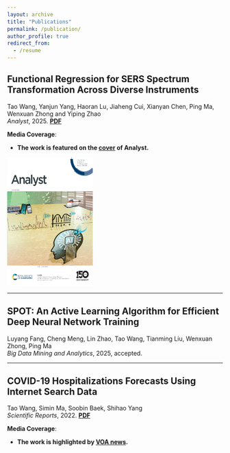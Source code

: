 ```yaml
---
layout: archive
title: "Publications"
permalink: /publication/
author_profile: true
redirect_from:
  - /resume
---
```


## Functional Regression for SERS Spectrum Transformation Across Diverse Instruments

Tao Wang, Yanjun Yang, Haoran Lu, Jiaheng Cui, Xianyan Chen, Ping Ma, Wenxuan Zhong and Yiping Zhao  
*Analyst*, 2025. [**PDF**](http://pubs.rsc.org/en/content/articlehtml/2025/an/d4an01177e)

**Media Coverage**:  
- **The work is featured on the [cover](https://pubs.rsc.org/en/content/articlepdf/2025/an/d4an01177e) of Analyst.**
<img src="/images/analyst_cover.png" alt="Cover of Analyst 2025" width="200" height="300" />

---

## SPOT: An Active Learning Algorithm for Efficient Deep Neural Network Training

Luyang Fang, Cheng Meng, Lin Zhao, Tao Wang, Tianming Liu, Wenxuan Zhong, Ping Ma  
*Big Data Mining and Analytics*, 2025, accepted.

---

## COVID-19 Hospitalizations Forecasts Using Internet Search Data

Tao Wang, Simin Ma, Soobin Baek, Shihao Yang  
*Scientific Reports*, 2022. [**PDF**](https://www.nature.com/articles/s41598-022-13162-9.pdf)

**Media Coverage**:  
- **The work is highlighted by [VOA news](https://www.voanews.com/a/scientists-use-google-search-data-to-forecast-covid-19-hospitalizations/6638526.html).**
